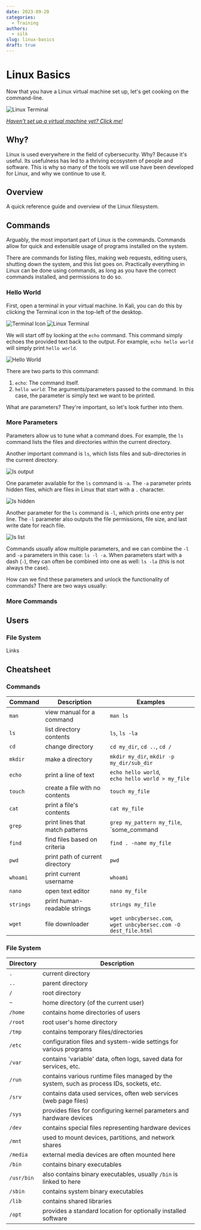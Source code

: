 ```yaml
---
date: 2023-09-20
categories:
  - Training
authors:
  - silk
slug: linux-basics
draft: true
---
```


# Linux Basics

Now that you have a Linux virtual machine set up, let's get cooking on the command-line.

![Linux Terminal](./images/whoami.png)

<!-- more -->

[*Haven't set up a virtual machine yet? Click me!*](../setting-up-kali/setting-up-kali.md)

## Why?

Linux is used everywhere in the field of cybersecurity. Why? Because it's useful. Its usefulness has led to a thriving ecosystem of people and software. This is why so many of the tools we will use have been developed for Linux, and why we continue to use it.
## Overview

A quick reference guide and overview of the Linux filesystem.
## Commands

Arguably, the most important part of Linux is the commands. Commands allow for quick and extensible usage of programs installed on the system.

There are commands for listing files, making web requests, editing users, shutting down the system, and this list goes on. Practically everything in Linux can be done using commands, as long as you have the correct commands installed, and permissions to do so.

### Hello World

First, open a terminal in your virtual machine. In Kali, you can do this by clicking the Terminal icon in the top-left of the desktop.

![Terminal Icon](./images/terminal_icon.png)
![Linux Terminal](./images/terminal.png)

We will start off by looking at the `echo` command. This command simply echoes the provided text back to the output. For example, `echo hello world` will simply print `hello world`.

![Hello World](./images/helloworld.png)

There are two parts to this command:

1. `echo`: The command itself.
2. `hello world`: The arguments/parameters passed to the command. In this case, the parameter is simply text we want to be printed.

What are parameters? They're important, so let's look further into them.
### More Parameters

Parameters allow us to tune what a command does. For example, the `ls` command lists the files and directories within the current directory.

Another important command is `ls`, which lists files and sub-directories in the current directory.

![ls output](./images/ls.png)

One parameter available for the `ls` command is `-a`. The `-a` parameter prints hidden files, which are files in Linux that start with a `.` character.

![ls hidden](./images/ls_hidden.png)

Another parameter for the `ls` command is `-l`, which prints one entry per line. The `-l` parameter also outputs the file permissions, file size, and last write date for reach file.

![ls list](./images/ls_list.png)

Commands usually allow multiple parameters, and we can combine the `-l` and `-a` parameters in this case: `ls -l -a`. When parameters start with a dash (`-`), they can often be combined into one as well: `ls -la` (this is not always the case).

How can we find these parameters and unlock the functionality of commands? There are two ways usually:



### More Commands



## Users


### File System

Links

## Cheatsheet

### Commands

| Command   | Description                     | Examples                                                          |
| --------- | ------------------------------- | ----------------------------------------------------------------- |
| `man`     | view manual for a command       | `man ls`                                                          |
| `ls`      | list directory contents         | `ls`, `ls -la`                                                    |
| `cd`      | change directory                | `cd my_dir`, `cd ..`, `cd /`                                      |
| `mkdir`   | make a directory                | `mkdir my_dir`, `mkdir -p my_dir/sub_dir`                         |
| `echo`    | print a line of text            | `echo hello world`, <br/> `echo hello world > my_file`            |
| `touch`   | create a file with no contents  | `touch my_file`                                                   |
| `cat`     | print a file's contents         | `cat my_file`                                                     |
| `grep`    | print lines that match patterns | `grep my_pattern my_file`, <br/> `some_command | grep my_pattern` |
| `find`    | find files based on criteria    | `find . -name my_file`                                            |
| `pwd`     | print path of current directory | `pwd`                                                             |
| `whoami`  | print current username          | `whoami`                                                          |
| `nano`    | open text editor                | `nano my_file`                                                    |
| `strings` | print human-readable strings    | `strings my_file`                                                 |
| `wget`    | file downloader                 | `wget unbcybersec.com`, <br/> `wget unbcybersec.com -O dest_file.html`                                                                  |
### File System

| Directory  | Description                                                                              |
| ---------- | ---------------------------------------------------------------------------------------- |
| `.`        | current directory                                                                        |
| `..`       | parent directory                                                                         |
| `/`        | root directory                                                                           |
| `~`        | home directory (of the current user)                                                     |
| `/home`    | contains home directories of users                                                       |
| `/root`    | root user's home directory                                                               |
| `/tmp`     | contains temporary files/directories                                                     |
| `/etc`     | configuration files and system-wide settings for various programs                        |
| `/var`     | contains 'variable' data, often logs, saved data for services, etc.                      |
| `/run`     | contains various runtime files managed by the system, such as process IDs, sockets, etc. |
| `/srv`     | contains data used services, often web services (web page files)                         |
| `/sys`     | provides files for configuring kernel parameters and hardware devices                    |
| `/dev`     | contains special files representing hardware devices                                     |
| `/mnt`     | used to mount devices, partitions, and network shares                                    |
| `/media`   | external media devices are often mounted here                                            |
| `/bin`     | contains binary executables                                                              |
| `/usr/bin` | also contains binary executables, usually `/bin` is linked to here                       |
| `/sbin`    | contains system binary executables                                                       |
| `/lib`     | contains shared libraries                                                                |
| `/opt`     | provides a standard location for optionally installed software                           |

